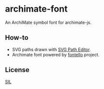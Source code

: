 # archimate-font
An ArchiMate symbol font for archimate-js.

## How-to
- SVG paths drawn with [SVG Path Editor](https://yqnn.github.io/svg-path-editor/).
- Archimate font powered by [fontello](https://fontello.com/) project.

## License
[SIL](https://scripts.sil.org/OFL)
